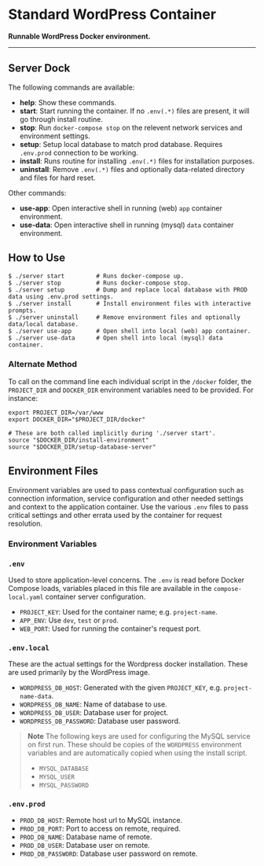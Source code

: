 # Standard WordPress Container
**Runnable WordPress Docker environment.**

---
 
## Server Dock
 
The following commands are available:
 
 - **help**: Show these commands.
 - **start**: Start running the container. If no `.env(.*)` files are present, it will go through install routine.
 - **stop**: Run `docker-compose stop` on the relevent network services and environment settings.
 - **setup**: Setup local database to match prod database. Requires `.env.prod` connection to be working.
 - **install**: Runs routine for installing `.env(.*)` files for installation purposes.
 - **uninstall**: Remove `.env(.*)` files and optionally data-related directory and files for hard reset.
 
Other commands:

 - **use-app**: Open interactive shell in running (web) `app` container environment.
 - **use-data**: Open interactive shell in running (mysql) `data` container environment.

## How to Use

```shell script
$ ./server start         # Runs docker-compose up.
$ ./server stop          # Runs docker-compose stop.
$ ./server setup         # Dump and replace local database with PROD data using .env.prod settings.
$ ./server install       # Install environment files with interactive prompts.
$ ./server uninstall     # Remove environment files and optionally data/local database.
$ ./server use-app       # Open shell into local (web) app container.
$ ./server use-data      # Open shell into local (mysql) data container.
```

### Alternate Method
To call on the command line each individual script in the `/docker` folder, the 
`PROJECT_DIR` and `DOCKER_DIR` environment variables need to be provided. For instance:

```shell script
export PROJECT_DIR=/var/www
export DOCKER_DIR="$PROJECT_DIR/docker"

# These are both called implicitly during './server start'.
source "$DOCKER_DIR/install-environment"
source "$DOCKER_DIR/setup-database-server"
```

## Environment Files
Environment variables are used to pass contextual configuration such as connection 
information, service configuration and other needed settings and context to the 
application container. Use the various `.env` files to pass critical settings and 
other errata used by the container for request resolution.

### Environment Variables

### `.env`
Used to store application-level concerns. The `.env` is read before Docker Compose 
loads, variables placed in this file are available in the `compose-local.yaml`
container server configuration.

- `PROJECT_KEY`: Used for the container name; e.g. `project-name`.
- `APP_ENV`: Use `dev`, `test` or `prod`.
- `WEB_PORT`: Used for running the container's request port.

### `.env.local`

These are the actual settings for the Wordpress docker installation. These are used
primarily by the WordPress image.

- `WORDPRESS_DB_HOST`: Generated with the given `PROJECT_KEY`, e.g. `project-name-data`.
- `WORDPRESS_DB_NAME`: Name of database to use.
- `WORDPRESS_DB_USER`: Database user for project.
- `WORDPRESS_DB_PASSWORD`: Database user password.

> **Note** The following keys are used for configuring the MySQL service on first
> run. These should be copies of the `WORDPRESS` environment variables and are
> automatically copied when using the install script.
>
> - `MYSQL_DATABASE`
> - `MYSQL_USER`
> - `MYSQL_PASSWORD`

### `.env.prod`

- `PROD_DB_HOST`: Remote host url to MySQL instance.
- `PROD_DB_PORT`: Port to access on remote, required.
- `PROD_DB_NAME`: Database name of remote.
- `PROD_DB_USER`: Database user on remote.
- `PROD_DB_PASSWORD`: Database user password on remote.
